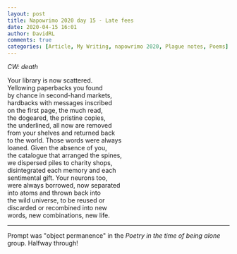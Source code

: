 ```yaml
---  
layout: post  
title: Napowrimo 2020 day 15 - Late fees  
date: 2020-04-15 16:01  
author: DavidRL  
comments: true  
categories: [Article, My Writing, napowrimo 2020, Plague notes, Poems]  
---  
```

<em>CW: death</em>  
  
Your library is now scattered.  
Yellowing paperbacks you found  
by chance in second-hand markets,  
hardbacks with messages inscribed  
on the first page, the much read,  
the dogeared, the pristine copies,  
the underlined, all now are removed  
from your shelves and returned back  
to the world. Those words were always  
loaned. Given the absence of you,  
the catalogue that arranged the spines,  
we dispersed piles to charity shops,  
disintegrated each memory and each  
sentimental gift. Your neurons too,  
were always borrowed, now separated  
into atoms and thrown back into  
the wild universe, to be reused or  
discarded or recombined into new  
words, new combinations, new life.  
  
***  
  
Prompt was "object permanence" in the <em>Poetry in the time of being alone</em> group. Halfway through!  
  